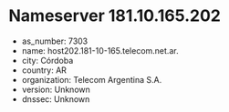 # Nameserver 181.10.165.202

* as_number: 7303
* name: host202.181-10-165.telecom.net.ar.
* city: Córdoba
* country: AR
* organization: Telecom Argentina S.A.
* version: Unknown
* dnssec: Unknown
